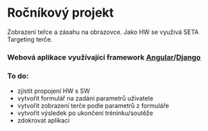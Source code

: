 # Ročníkový projekt
  Zobrazení teřce a zásahu na obrazovce. Jako HW se využivá SETA Targeting terče.
### Webová aplikace využívající framework [Angular](https://angular.io/)/[Django](https://www.djangoproject.com/)

### To do:
  - zjistit propojení HW s SW
  - vytvořit formulář na zadání parametrů uživatele
  - vytvořit zobrazení terče podle parametrů z formuláře
  - vytvořit výsledek po ukončení tréninku/soutěže
  - zdokrovat aplikaci
